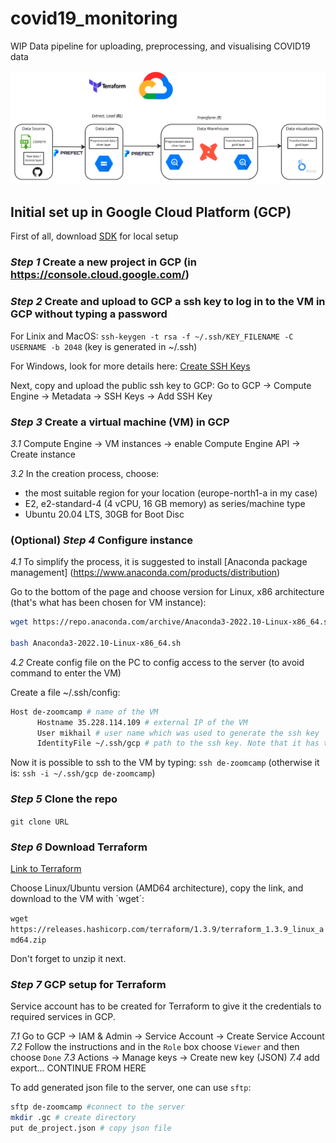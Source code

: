 # covid19_monitoring
WIP Data pipeline for uploading, preprocessing, and visualising COVID19 data 

![Project architecture](images/covid19_monitoring_architecture.png)

## Initial set up in Google Cloud Platform (GCP)

First of all, download [SDK](https://cloud.google.com/sdk/docs/install-sdk) for local setup

### *Step 1* Create a new project in GCP (in https://console.cloud.google.com/)

### *Step 2* Create and upload to GCP a ssh key to log in to the VM in GCP without typing a password

For Linix and MacOS: `ssh-keygen -t rsa -f ~/.ssh/KEY_FILENAME -C USERNAME -b 2048` (key is generated in ~/.ssh)

For Windows, look for more details here: [Create SSH Keys](https://cloud.google.com/compute/docs/connect/create-ssh-keys)

Next, copy and upload the public ssh key to GCP: Go to GCP -> Compute Engine -> Metadata -> SSH Keys -> Add SSH Key

### *Step 3* Create a virtual machine (VM) in GCP
  
  *3.1* Compute Engine -> VM instances -> enable Compute Engine API -> Create instance
  
  *3.2* In the creation process, choose:
  
  - the most suitable region for your location (europe-north1-a in my case)
  - E2, e2-standard-4 (4 vCPU, 16 GB memory) as series/machine type
  - Ubuntu 20.04 LTS, 30GB for Boot Disc

### (Optional) *Step 4* Configure instance

  *4.1* To simplify the process, it is suggested to install [Anaconda package management] (https://www.anaconda.com/products/distribution)

  Go to the bottom of the page and choose version for Linux, x86 architecture (that's what has been chosen for VM instance):

  ```sh
  wget https://repo.anaconda.com/archive/Anaconda3-2022.10-Linux-x86_64.sh

  bash Anaconda3-2022.10-Linux-x86_64.sh
  ```

  *4.2* Create config file on the PC to config access to the server (to avoid command to enter the VM)


  Create a file ~/.ssh/config:

  ```sh
  Host de-zoomcamp # name of the VM
        Hostname 35.228.114.109 # external IP of the VM
        User mikhail # user name which was used to generate the ssh key
        IdentityFile ~/.ssh/gcp # path to the ssh key. Note that it has to be absolute path for Windows
  ```

  Now it is possible to ssh to the VM by typing: `ssh de-zoomcamp` (otherwise it is: `ssh -i ~/.ssh/gcp de-zoomcamp`)

### *Step 5* Clone the repo

`git clone URL`

### *Step 6* Download Terraform 

[Link to Terraform](https://developer.hashicorp.com/terraform/downloads?product_intent=terraform)

Choose Linux/Ubuntu version (AMD64 architecture), copy the link, and download to the VM with ´wget´:

`wget https://releases.hashicorp.com/terraform/1.3.9/terraform_1.3.9_linux_amd64.zip`

Don't forget to unzip it next.

### *Step 7* GCP setup for Terraform

Service account has to be created for Terraform to give it the credentials to required services in GCP.

  *7.1* Go to GCP -> IAM & Admin -> Service Account -> Create Service Account
  *7.2* Follow the instructions and in the `Role` box choose `Viewer` and then choose `Done`
  *7.3* Actions -> Manage keys -> Create new key (JSON)
  *7.4* add export... CONTINUE FROM HERE
  
To add generated json file to the server, one can use `sftp`: 

```sh
sftp de-zoomcamp #connect to the server
mkdir .gc # create directory
put de_project.json # copy json file

